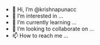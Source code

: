 - 👋 Hi, I’m @krishnapunacc
- 👀 I’m interested in ...
- 🌱 I’m currently learning ...
- 💞️ I’m looking to collaborate on ...
- 📫 How to reach me ...

<!---
krishnapunacc/krishnapunacc is a ✨ special ✨ repository because its `README.md` (this file) appears on your GitHub profile.
You can click the Preview link to take a look at your changes.
--->

